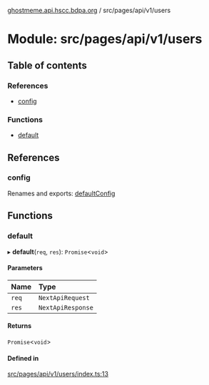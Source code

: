 [ghostmeme.api.hscc.bdpa.org](../README.md) / src/pages/api/v1/users

# Module: src/pages/api/v1/users

## Table of contents

### References

- [config](src_pages_api_v1_users.md#config)

### Functions

- [default](src_pages_api_v1_users.md#default)

## References

### config

Renames and exports: [defaultConfig](src_backend_middleware.md#defaultconfig)

## Functions

### default

▸ **default**(`req`, `res`): `Promise`<`void`\>

#### Parameters

| Name | Type |
| :------ | :------ |
| `req` | `NextApiRequest` |
| `res` | `NextApiResponse` |

#### Returns

`Promise`<`void`\>

#### Defined in

[src/pages/api/v1/users/index.ts:13](https://github.com/nhscc/ghostmeme.api.hscc.bdpa.org/blob/b50e614/src/pages/api/v1/users/index.ts#L13)
